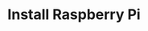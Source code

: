 ---
title: Install Raspberry Pi
index: true
icon: download
category:
  - Docs-Raspberry Pi
order: 2

footer: false
---